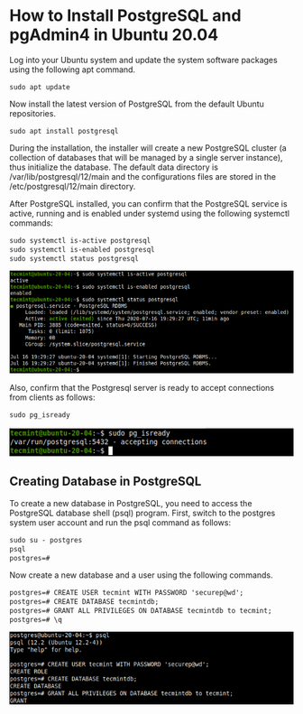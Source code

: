 # How to Install PostgreSQL and pgAdmin4 in Ubuntu 20.04

Log into your Ubuntu system and update the system software packages using the following apt command.
```$
sudo apt update
```

Now install the latest version of PostgreSQL from the default Ubuntu repositories.
```$
sudo apt install postgresql
```
During the installation, the installer will create a new PostgreSQL cluster (a collection of databases that will be managed by a single server instance), thus initialize the database. The default data directory is /var/lib/postgresql/12/main and the configurations files are stored in the /etc/postgresql/12/main directory.


After PostgreSQL installed, you can confirm that the PostgreSQL service is active, running and is enabled under systemd using the following systemctl commands:
```$
sudo systemctl is-active postgresql
sudo systemctl is-enabled postgresql
sudo systemctl status postgresql
```

![alt text](image.png)

Also, confirm that the Postgresql server is ready to accept connections from clients as follows:
```$
sudo pg_isready
```

![alt text](image-1.png)

## Creating Database in PostgreSQL
To create a new database in PostgreSQL, you need to access the PostgreSQL database shell (psql) program. First, switch to the postgres system user account and run the psql command as follows:
```$
sudo su - postgres
psql
postgres=# 
```

Now create a new database and a user using the following commands.
```$
postgres=# CREATE USER tecmint WITH PASSWORD 'securep@wd';
postgres=# CREATE DATABASE tecmintdb;
postgres=# GRANT ALL PRIVILEGES ON DATABASE tecmintdb to tecmint;
postgres=# \q
```
![alt text](image-2.png)